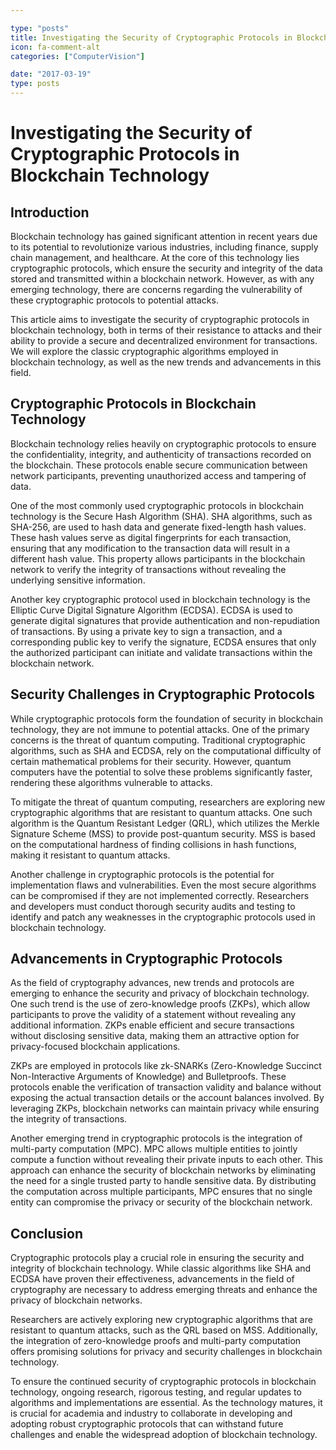 ```yaml
---

type: "posts"
title: Investigating the Security of Cryptographic Protocols in Blockchain Technology
icon: fa-comment-alt
categories: ["ComputerVision"]

date: "2017-03-19"
type: posts
---
```





# Investigating the Security of Cryptographic Protocols in Blockchain Technology

## Introduction

Blockchain technology has gained significant attention in recent years due to its potential to revolutionize various industries, including finance, supply chain management, and healthcare. At the core of this technology lies cryptographic protocols, which ensure the security and integrity of the data stored and transmitted within a blockchain network. However, as with any emerging technology, there are concerns regarding the vulnerability of these cryptographic protocols to potential attacks.

This article aims to investigate the security of cryptographic protocols in blockchain technology, both in terms of their resistance to attacks and their ability to provide a secure and decentralized environment for transactions. We will explore the classic cryptographic algorithms employed in blockchain technology, as well as the new trends and advancements in this field.

## Cryptographic Protocols in Blockchain Technology

Blockchain technology relies heavily on cryptographic protocols to ensure the confidentiality, integrity, and authenticity of transactions recorded on the blockchain. These protocols enable secure communication between network participants, preventing unauthorized access and tampering of data.

One of the most commonly used cryptographic protocols in blockchain technology is the Secure Hash Algorithm (SHA). SHA algorithms, such as SHA-256, are used to hash data and generate fixed-length hash values. These hash values serve as digital fingerprints for each transaction, ensuring that any modification to the transaction data will result in a different hash value. This property allows participants in the blockchain network to verify the integrity of transactions without revealing the underlying sensitive information.

Another key cryptographic protocol used in blockchain technology is the Elliptic Curve Digital Signature Algorithm (ECDSA). ECDSA is used to generate digital signatures that provide authentication and non-repudiation of transactions. By using a private key to sign a transaction, and a corresponding public key to verify the signature, ECDSA ensures that only the authorized participant can initiate and validate transactions within the blockchain network.

## Security Challenges in Cryptographic Protocols

While cryptographic protocols form the foundation of security in blockchain technology, they are not immune to potential attacks. One of the primary concerns is the threat of quantum computing. Traditional cryptographic algorithms, such as SHA and ECDSA, rely on the computational difficulty of certain mathematical problems for their security. However, quantum computers have the potential to solve these problems significantly faster, rendering these algorithms vulnerable to attacks.

To mitigate the threat of quantum computing, researchers are exploring new cryptographic algorithms that are resistant to quantum attacks. One such algorithm is the Quantum Resistant Ledger (QRL), which utilizes the Merkle Signature Scheme (MSS) to provide post-quantum security. MSS is based on the computational hardness of finding collisions in hash functions, making it resistant to quantum attacks.

Another challenge in cryptographic protocols is the potential for implementation flaws and vulnerabilities. Even the most secure algorithms can be compromised if they are not implemented correctly. Researchers and developers must conduct thorough security audits and testing to identify and patch any weaknesses in the cryptographic protocols used in blockchain technology.

## Advancements in Cryptographic Protocols

As the field of cryptography advances, new trends and protocols are emerging to enhance the security and privacy of blockchain technology. One such trend is the use of zero-knowledge proofs (ZKPs), which allow participants to prove the validity of a statement without revealing any additional information. ZKPs enable efficient and secure transactions without disclosing sensitive data, making them an attractive option for privacy-focused blockchain applications.

ZKPs are employed in protocols like zk-SNARKs (Zero-Knowledge Succinct Non-Interactive Arguments of Knowledge) and Bulletproofs. These protocols enable the verification of transaction validity and balance without exposing the actual transaction details or the account balances involved. By leveraging ZKPs, blockchain networks can maintain privacy while ensuring the integrity of transactions.

Another emerging trend in cryptographic protocols is the integration of multi-party computation (MPC). MPC allows multiple entities to jointly compute a function without revealing their private inputs to each other. This approach can enhance the security of blockchain networks by eliminating the need for a single trusted party to handle sensitive data. By distributing the computation across multiple participants, MPC ensures that no single entity can compromise the privacy or security of the blockchain network.

## Conclusion

Cryptographic protocols play a crucial role in ensuring the security and integrity of blockchain technology. While classic algorithms like SHA and ECDSA have proven their effectiveness, advancements in the field of cryptography are necessary to address emerging threats and enhance the privacy of blockchain networks.

Researchers are actively exploring new cryptographic algorithms that are resistant to quantum attacks, such as the QRL based on MSS. Additionally, the integration of zero-knowledge proofs and multi-party computation offers promising solutions for privacy and security challenges in blockchain technology.

To ensure the continued security of cryptographic protocols in blockchain technology, ongoing research, rigorous testing, and regular updates to algorithms and implementations are essential. As the technology matures, it is crucial for academia and industry to collaborate in developing and adopting robust cryptographic protocols that can withstand future challenges and enable the widespread adoption of blockchain technology.